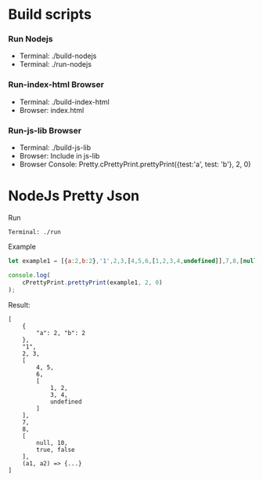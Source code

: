 # Build scripts

### Run Nodejs

* Terminal: ./build-nodejs
* Terminal: ./run-nodejs

### Run-index-html Browser

* Terminal: ./build-index-html
* Browser: index.html

### Run-js-lib Browser

* Terminal: ./build-js-lib
* Browser: Include in js-lib
* Browser Console: Pretty.cPrettyPrint.prettyPrint({test:'a', test: 'b'}, 2, 0)

# NodeJs Pretty Json 

Run
```
Terminal: ./run
```

Example
```javascript
let example1 = [{a:2,b:2},'1',2,3,[4,5,6,[1,2,3,4,undefined]],7,8,[null,10, true, false], (a: string,b: string) => {return a+b}];

console.log(
    cPrettyPrint.prettyPrint(example1, 2, 0)
);
```
Result:
```
[
    {
        "a": 2, "b": 2
    },
    "1",
    2, 3,
    [
        4, 5,
        6,
        [
            1, 2,
            3, 4,
            undefined
        ]
    ],
    7,
    8,
    [
        null, 10,
        true, false
    ],
    (a1, a2) => {...}
]
```
